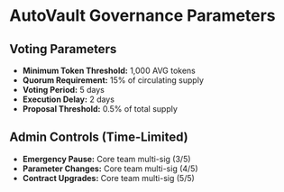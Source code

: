 # AutoVault Governance Parameters

## Voting Parameters

- **Minimum Token Threshold:** 1,000 AVG tokens
- **Quorum Requirement:** 15% of circulating supply
- **Voting Period:** 5 days
- **Execution Delay:** 2 days
- **Proposal Threshold:** 0.5% of total supply

## Admin Controls (Time-Limited)

- **Emergency Pause:** Core team multi-sig (3/5)
- **Parameter Changes:** Core team multi-sig (4/5)
- **Contract Upgrades:** Core team multi-sig (5/5)
